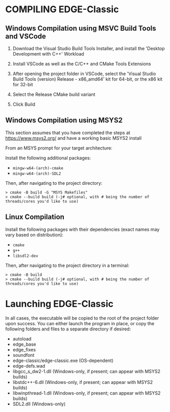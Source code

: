 
# COMPILING EDGE-Classic

## Windows Compilation using MSVC Build Tools and VSCode

1. Download the Visual Studio Build Tools Installer, and install the 'Desktop Development with C++' Workload

2. Install VSCode as well as the C/C++ and CMake Tools Extensions

3. After opening the project folder in VSCode, select the 'Visual Studio Build Tools (version) Release - x86_amd64' kit for 64-bit, or the x86 kit for 32-bit

4. Select the Release CMake build variant

5. Click Build

## Windows Compilation using MSYS2

This section assumes that you have completed the steps at https://www.msys2.org/ and have a working basic MSYS2 install

From an MSYS prompt for your target architecture:

Install the following additional packages:
* `mingw-w64-(arch)-cmake`
* `mingw-w64-(arch)-SDL2`

Then, after navigating to the project directory:

```
> cmake -B build -G "MSYS Makefiles"
> cmake --build build (-j# optional, with # being the number of threads/cores you'd like to use)
```

## Linux Compilation

Install the following packages with their dependencies (exact names may vary based on distribution):
* `cmake`
* `g++`
* `libsdl2-dev`

Then, after navigating to the project directory in a terminal:

```
> cmake -B build
> cmake --build build (-j# optional, with # being the number of threads/cores you'd like to use)
```

# Launching EDGE-Classic

In all cases, the executable will be copied to the root of the project folder upon success. You can either launch the program in place, or copy the following folders and files to a separate directory if desired:
* autoload
* edge_base
* edge_fixes
* soundfont
* edge-classic/edge-classic.exe (OS-dependent)
* edge-defs.wad
* libgcc_s_dw2-1.dll (Windows-only, if present; can appear with MSYS2 builds)
* libstdc++-6.dll (Windows-only, if present; can appear with MSYS2 builds)
* libwinpthread-1.dll (Windows-only, if present; can appear with MSYS2 builds)
* SDL2.dll (Windows-only)
